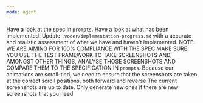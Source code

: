 ```yaml
---
mode: agent
---
```


Have a look at the spec in `prompts`. Have a look at what has been implemented. Update `.voder/implementation-progress.md` with a accurate and realistic assessment of what we have and haven't implemented.
NOTE: WE ARE AIMING FOR 100% COMPLIANCE WITH THE SPEC
MAKE SURE YOU USE THE TEST FRAMEWORK TO TAKE SCREENSHOTS AND, AMONGST OTHER THINGS, ANALYSE
THOSE SCREENSHOTS AND COMPARE THEM TO THE SPECIFICATION IN `prompts`.
Because our animations are scroll-tied, we need to ensure that the screenshots are taken at the correct scroll positions, both forward and reverse
The current screenshots are up to date. Only generate new ones if there are new screenshots that you need
